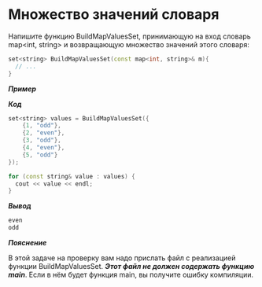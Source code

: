 Множество значений словаря<a name="TOP"></a>
===================

Напишите функцию BuildMapValuesSet, принимающую на вход словарь map<int, string> и возвращающую множество значений этого словаря:

```C++
set<string> BuildMapValuesSet(const map<int, string>& m){
  // ...
}
```

***Пример***

***Код***

```C++
set<string> values = BuildMapValuesSet({
    {1, "odd"},
    {2, "even"},
    {3, "odd"},
    {4, "even"},
    {5, "odd"}
});

for (const string& value : values) {
  cout << value << endl;
}
```

***Вывод***

```C++
even
odd
```

***Пояснение***

В этой задаче на проверку вам надо прислать файл с реализацией функции BuildMapValuesSet. ***Этот файл не должен содержать функцию main***. Если в нём будет функция main, вы получите ошибку компиляции.
